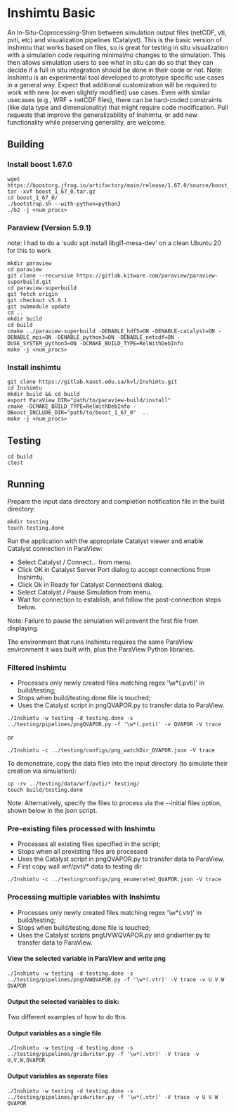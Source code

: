 # Inshimtu Basic

An In-Situ-Coprocessing-Shim between simulation output files (netCDF, vti, pvti, etc) and visualization pipelines (Catalyst). This is the basic version of inshimtu that works based on files, so is great for testing in situ visualization with a simulation code requiring minimal/no changes to the simulation. This then allows simulation users to see what in situ can do so that they can decide if a full in situ integration should be done in their code or not.
Note: Inshimtu is an experimental tool developed to prototype specific use cases in a general way.  Expect that additional customization will be required to work with new (or even slightly modified) use cases.  Even with similar usecases (e.g., WRF + netCDF files), there can be hard-coded constraints (like data type and dimensionality) that might require code modification.
Pull requests that improve the generalizability of Inshimtu, or add new functionality while preserving generality, are welcome.


## Building

### Install boost 1.67.0

```
wget https://boostorg.jfrog.io/artifactory/main/release/1.67.0/source/boost_1_67_0.tar.gz
tar -xvf boost_1_67_0.tar.gz
cd boost_1_67_0/
./bootstrap.sh --with-python=python3
./b2 -j <num_procs>
```

### Paraview (Version 5.9.1)

note: I had to do a 'sudo apt install libgl1-mesa-dev' on a clean Ubuntu 20 for this to work

```
mkdir paraview
cd paraview
git clone --recursive https://gitlab.kitware.com/paraview/paraview-superbuild.git
cd paraview-superbuild
git fetch origin 
git checkout v5.9.1
git submodule update
cd ..
mkdir build
cd build
cmake ../paraview-superbuild -DENABLE_hdf5=ON -DENABLE-catalyst=ON -DENABLE_mpi=ON -DENABLE_python3=ON -DENABLE_netcdf=ON -DUSE_SYSTEM_python3=ON -DCMAKE_BUILD_TYPE=RelWithDebInfo
make -j <num_procs>
```

### Install inshimtu

```
git clone https://gitlab.kaust.edu.sa/kvl/Inshimtu.git
cd Inshimtu
mkdir build && cd build
export ParaView_DIR="path/to/paraview-build/install"
cmake -DCMAKE_BUILD_TYPE=RelWithDebInfo -DBoost_INCLUDE_DIR="path/to/boost_1_67_0"  ..
make -j <num_procs>

```



## Testing

```
cd build
ctest
```


## Running

Prepare the input data directory and completion notification file in the build directory:

```
mkdir testing
touch testing.done
```

Run the application with the appropriate Catalyst viewer and enable Catalyst connection in ParaView:

* Select Catalyst / Connect... from menu.
* Click OK in Catalyst Server Port dialog to accept connections from Inshimtu.
* Click Ok in Ready for Catalyst Connections dialog.
* Select Catalyst / Pause Simulation from menu.
* Wait for connection to establish, and follow the post-connection steps below.

Note: Failure to pause the simulation will prevent the first file from displaying.

 
The environment that runs Inshimtu requires the same ParaView environment it was built with, plus the ParaView Python libraries.

### Filtered Inshimtu
* Processes only newly created files matching regex '\w*(.pvti)' in build/testing;
* Stops when build/testing.done file is touched;
* Uses the Catalyst script in pngQVAPOR.py to transfer data to ParaView.

```
./Inshimtu -w testing -d testing.done -s ../testing/pipelines/pngQVAPOR.py -f '\w*(.pvti)' -v QVAPOR -V trace
```
or
```
./Inshimtu -c ../testing/configs/png_watchDir_QVAPOR.json -V trace
```

To demonstrate, copy the data files into the input directory (to simulate their creation via simulation):

```
cp -rv ../testing/data/wrf/pvti/* testing/
touch build/testing.done
```

Note: Alternatively, specify the files to process via the --initial files option, shown below in the json script.


### Pre-existing files processed with Inshimtu
* Processes all existing files specified in the script;
* Stops when all prexisting files are processed
* Uses the Catalyst script in pngQVAPOR.py to transfer data to ParaView.
* First copy wall wrf/pvti/* data to testing dir

```
./Inshimtu -c ../testing/configs/png_enumerated_QVAPOR.json -V trace
```


### Processing multiple variables with Inshimtu
* Processes only newly created files matching regex '\w*(.vtr)' in build/testing;
* Stops when build/testing.done file is touched;
* Uses the Catalyst scripts pngUVWQVAPOR.py and gridwriter.py to transfer data to ParaView.

#### View the selected variable in ParaView and write png

```
./Inshimtu -w testing -d testing.done -s ../testing/pipelines/pngUVWQVAPOR.py -f '\w*(.vtr)' -V trace -v U V W QVAPOR
```


#### Output the selected variables to disk:
Two different examples of how to do this.


#### Output variables as a single file

```
./Inshimtu -w testing -d testing.done -s ../testing/pipelines/gridwriter.py -f '\w*(.vtr)' -V trace -v U,V,W,QVAPOR
```


#### Output variables as seperate files

```
./Inshimtu -w testing -d testing.done -s ../testing/pipelines/gridwriter.py -f '\w*(.vtr)' -V trace -v U V W QVAPOR
```
